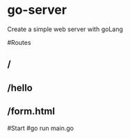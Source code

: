 # go-server
Create a simple web server with goLang

#Routes
## /
## /hello
## /form.html

#Start
#go run main.go
